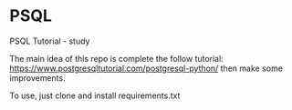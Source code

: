 # PSQL
PSQL Tutorial - study

The main idea of this repo is complete the follow tutorial: https://www.postgresqltutorial.com/postgresql-python/
then make some improvements.

To use, just clone and install requirements.txt
